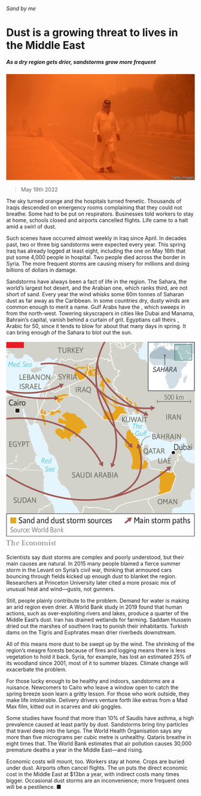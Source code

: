 ###### Sand by me

# Dust is a growing threat to lives in the Middle East 

##### As a dry region gets drier, sandstorms grow more frequent 

![image](images/20220521_MAP501.jpg) 

> May 19th 2022 

The sky turned orange and the hospitals turned frenetic. Thousands of Iraqis descended on emergency rooms complaining that they could not breathe. Some had to be put on respirators. Businesses told workers to stay at home, schools closed and airports cancelled flights. Life came to a halt amid a swirl of dust.

Such scenes have occurred almost weekly in Iraq since April. In decades past, two or three big sandstorms were expected every year. This spring Iraq has already logged at least eight, including the one on May 16th that put some 4,000 people in hospital. Two people died across the border in Syria. The more frequent storms are causing misery for millions and doing billions of dollars in damage.

Sandstorms have always been a fact of life in the region. The Sahara, the world’s largest hot desert, and the Arabian one, which ranks third, are not short of sand. Every year the wind whisks some 60m tonnes of Saharan dust as far away as the Caribbean. In some countries dry, dusty winds are common enough to merit a name. Gulf Arabs have the , which sweeps in from the north-west. Towering skyscrapers in cities like Dubai and Manama, Bahrain’s capital, vanish behind a curtain of grit. Egyptians call theirs , Arabic for 50, since it tends to blow for about that many days in spring. It can bring enough of the Sahara to blot out the sun.

![image](images/20220521_MAM907.png) 


Scientists say dust storms are complex and poorly understood, but their main causes are natural. In 2015 many people blamed a fierce summer storm in the Levant on Syria’s civil war, thinking that armoured cars bouncing through fields kicked up enough dust to blanket the region. Researchers at Princeton University later cited a more prosaic mix of unusual heat and wind—gusts, not gunners. 

Still, people plainly contribute to the problem. Demand for water is making an arid region even drier. A World Bank study in 2019 found that human actions, such as over-exploiting rivers and lakes, produce a quarter of the Middle East’s dust. Iran has drained wetlands for farming. Saddam Hussein dried out the marshes of southern Iraq to punish their inhabitants. Turkish dams on the Tigris and Euphrates mean drier riverbeds downstream. 

All of this means more dust to be swept up by the wind. The shrinking of the region’s meagre forests because of fires and logging means there is less vegetation to hold it back. Syria, for example, has lost an estimated 25% of its woodland since 2001, most of it to summer blazes. Climate change will exacerbate the problem.

For those lucky enough to be healthy and indoors, sandstorms are a nuisance. Newcomers to Cairo who leave a window open to catch the spring breeze soon learn a gritty lesson. For those who work outside, they make life intolerable. Delivery drivers venture forth like extras from a Mad Max film, kitted out in scarves and ski goggles.

Some studies have found that more than 10% of Saudis have asthma, a high prevalence caused at least partly by dust. Sandstorms bring tiny particles that travel deep into the lungs. The World Health Organisation says any more than five micrograms per cubic metre is unhealthy. Qataris breathe in eight times that. The World Bank estimates that air pollution causes 30,000 premature deaths a year in the Middle East—and rising. 

Economic costs will mount, too. Workers stay at home. Crops are buried under dust. Airports often cancel flights. The un puts the direct economic cost in the Middle East at $13bn a year, with indirect costs many times bigger. Occasional dust storms are an inconvenience; more frequent ones will be a pestilence. ■


